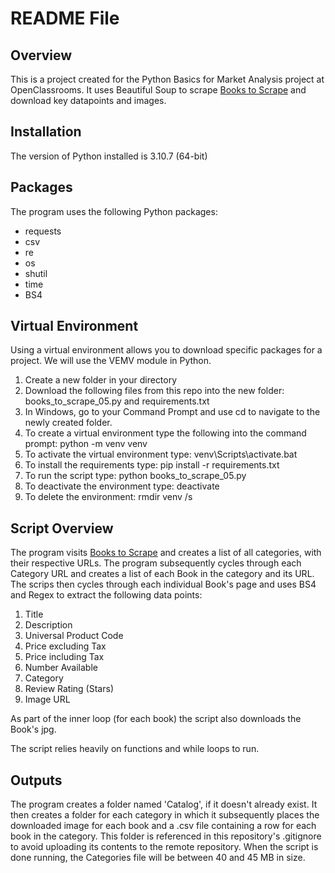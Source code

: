 # README File

## Overview

This is a project created for the Python Basics for Market Analysis project at OpenClassrooms. It uses Beautiful Soup to scrape [Books to Scrape](https://books.toscrape.com/) and download key datapoints and images.

## Installation

The version of Python installed is 3.10.7 (64-bit)

## Packages

The program uses the following Python packages:
* requests
* csv
* re
* os
* shutil
* time
* BS4

## Virtual Environment

Using a virtual environment allows you to download specific packages for a project. We will use the VEMV module in Python.

1. Create a new folder in your directory
2. Download the following files from this repo into the new folder: books_to_scrape_05.py and requirements.txt
3. In Windows, go to your Command Prompt and use cd to navigate to the newly created folder.
4. To create a virtual environment type the following into the command prompt: python -m venv venv
5. To activate the virtual environment type: venv\Scripts\activate.bat
6. To install the requirements type: pip install -r requirements.txt
7. To run the script type: python books_to_scrape_05.py
8. To deactivate the environment type: deactivate
9. To delete the environment: rmdir venv /s


## Script Overview

The program visits [Books to Scrape](https://books.toscrape.com/) and creates a list of all categories, with their respective URLs. The program subsequently cycles through each Category URL and creates a list of each Book in the category and its URL. The scrips then cycles through each individual Book's page and uses BS4 and Regex to extract the following data points:
1. Title
2. Description
3. Universal Product Code
4. Price excluding Tax
5. Price including Tax
6. Number Available
7. Category
8. Review Rating (Stars)
9. Image URL

As part of the inner loop (for each book) the script also downloads the Book's jpg.

The script relies heavily on functions and while loops to run.

## Outputs

The program creates a folder named 'Catalog', if it doesn't already exist. It then creates a folder for each category in which it subsequently places the downloaded image for each book and a .csv file containing a row for each book in the category. This folder is referenced in this repository's .gitignore to avoid uploading its contents to the remote repository. When the script is done running, the Categories file will be between 40 and 45 MB in size.
